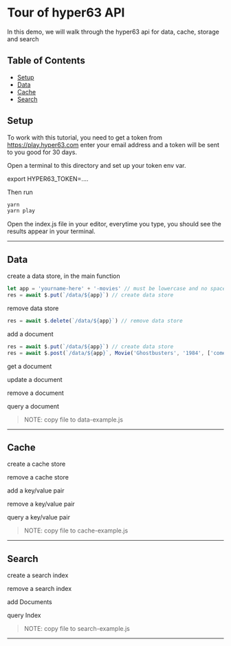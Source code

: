 # Tour of hyper63 API

In this demo, we will walk through the hyper63 api for data, cache, storage and search

## Table of Contents

- [Setup](#setup)
- [Data](#data)
- [Cache](#cache)
- [Search](#search)

## Setup

To work with this tutorial, you need to get a token from https://play.hyper63.com
enter your email address and a token will be sent to you good for 30 days.

Open a terminal to this directory and set up your token env var.

export HYPER63_TOKEN=....

Then run 

``` sh
yarn
yarn play
```

Open the index.js file in your editor, everytime you type, you should see the results
appear in your terminal.

---

## Data

create a data store, in the main function

``` js
let app = 'yourname-here' + '-movies' // must be lowercase and no spaces
res = await $.put(`/data/${app}`) // create data store
```

remove data store

``` js
res = await $.delete(`/data/${app}`) // remove data store
```

add a document

``` js
res = await $.put(`/data/${app}`) // create data store
res = await $.post(`/data/${app}`, Movie('Ghostbusters', '1984', ['comedy', 'action']))
```


get a document

update a document

remove a document

query a document


> NOTE: copy file to data-example.js

---

## Cache

create a cache store

remove a cache store

add a key/value pair

remove a key/value pair

query a key/value pair

> NOTE: copy file to cache-example.js

---

## Search

create a search index

remove a search index

add Documents

query Index

> NOTE: copy file to search-example.js

---


